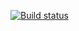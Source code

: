[![Build status](https://ci.appveyor.com/api/projects/status/rvom0s2b033xcdei?svg=true)](https://ci.appveyor.com/project/Nadya-Chi/testmode)